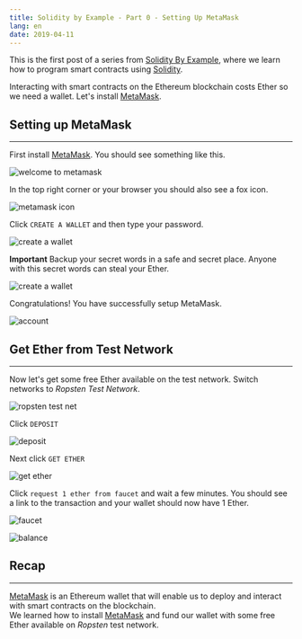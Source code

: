 ```yaml
---
title: Solidity by Example - Part 0 - Setting Up MetaMask
lang: en
date: 2019-04-11
---
```


This is the first post of a series from [Solidity By Example](https://solidity-by-example.org),
where we learn how to program smart contracts using [Solidity](https://solidity.readthedocs.io).

Interacting with smart contracts on the Ethereum blockchain costs Ether
so we need a wallet. Let's install [MetaMask](https://metamask.io).

## Setting up MetaMask

---

First install [MetaMask](https://metamask.io). You
should see something like this.

![welcome to metamask](./images/1_welcome.png)

In the top right corner or your browser you should also see a fox icon.

![metamask icon](./images/2_meta_mask_icon.png)

Click `CREATE A WALLET` and then type your password.

![create a wallet](./images/3_create_wallet.png)

**Important** Backup your secret words in a safe and secret
place. Anyone with this secret words can steal your Ether.

![create a wallet](./images/5_seed.png)

Congratulations! You have successfully setup MetaMask.

![account](./images/7_account.png)

## Get Ether from Test Network

---

Now let's get some free Ether available on the test network. Switch
networks to _Ropsten Test Network_.

![ropsten test net](./images/8_ropsten.png)

Click `DEPOSIT`

![deposit](./images/9_deposit.png)

Next click `GET ETHER`

![get ether](./images/10_get_ether.png)

Click `request 1 ether from faucet` and wait a few minutes.
You should see a link to the transaction and your wallet should now have
1 Ether.

![faucet](./images/12_faucet.png)

![balance](./images/13_balance.png)

## Recap

---

[MetaMask](https://metamask.io) is an Ethereum wallet that will enable us to deploy and interact with smart contracts on the blockchain. <br />
We learned how to install [MetaMask](https://metamask.io) and fund our wallet with some free Ether available on _Ropsten_ test network.
